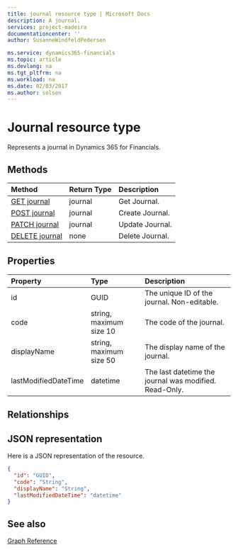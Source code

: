 ```yaml
---
title: journal resource type | Microsoft Docs
description: A journal.
services: project-madeira
documentationcenter: ''
author: SusanneWindfeldPedersen

ms.service: dynamics365-financials
ms.topic: article
ms.devlang: na
ms.tgt_pltfrm: na
ms.workload: na
ms.date: 02/03/2017
ms.author: solsen
---
```


# Journal resource type
Represents a journal in Dynamics 365 for Financials.

## Methods

| Method       | Return Type  |Description|
|:---------------|:--------|:----------|
|[GET journal](../api/dynamics_get_journal.md)|journal|Get Journal.|
|[POST journal](../api/dynamics_create_journal.md)|journal|Create Journal.|
|[PATCH journal](../api/dynamics_update_journal.md)|journal|Update Journal.|
|[DELETE journal](../api/dynamics_delete_journal.md)|none|Delete Journal.|

## Properties
| Property	   | Type	|Description|
|:---------------|:--------|:----------|
|id|GUID|The unique ID of the journal. Non-editable.|
|code|string, maximum size 10| The code of the journal.|
|displayName|string, maximum size 50| The display name of the journal.|
|lastModifiedDateTime|datetime|The last datetime the journal was modified. Read-Only.|

## Relationships

## JSON representation

Here is a JSON representation of the resource.


```json
{
  "id": "GUID",
  "code": "String",
  "displayName": "String",
  "lastModifiedDateTime": "datetime"
}
```

## See also
[Graph Reference](../api/dynamics_graph_reference.md)  
